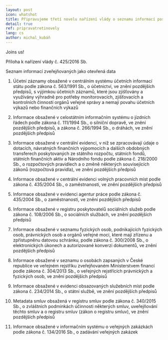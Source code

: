 ```yaml
---
layout: post
icon: whatshot
title: Připravujeme třetí novelu nařízení vlády o seznamu informací poskytovaných jako otevřená data 
detail: true
ref: pripravatretinovely
lang: cs
author: michal_kubáň
---
```


Joins us! 
<!--more-->

Příloha k nařízení vlády č. 425/2016 Sb.

Seznam informací zveřejňovaných jako otevřená data
1. Účetní záznamy obsažené v centrálním systému účetních informací státu podle zákona č. 563/1991 Sb., o účetnictví, ve znění pozdějších předpisů, s výjimkou účetních záznamů, které jsou zjišťovány a využívány výhradně pro potřeby monitorovacích, zjišťovacích a kontrolních činností orgánů veřejné správy a nemají povahu účetních výkazů nebo finančních výkazů

2. Informace obsažené v celostátním informačním systému o jízdních řádech podle zákona č. 111/1994 Sb., o silniční dopravě, ve znění pozdějších předpisů, a zákona č. 266/1994 Sb., o dráhách, ve znění pozdějších předpisů

3. Informace obsažené v centrální evidenci, v níž se zpracovávají údaje o dotacích, návratných finančních výpomocích a dalších obdobných transferech poskytovaných ze státního rozpočtu, státních fondů, státních finančních aktiv a Národního fondu podle zákona č. 218/2000 Sb., o rozpočtových pravidlech a o změně některých souvisejících zákonů (rozpočtová pravidla), ve znění pozdějších předpisů

4. Informace obsažené v centrální evidenci volných pracovních míst podle zákona č. 435/2004 Sb., o zaměstnanosti, ve znění pozdějších předpisů

5. Informace obsažené v evidenci agentur práce podle zákona č. 435/2004 Sb., o zaměstnanosti, ve znění pozdějších předpisů

6. Informace obsažené v registru poskytovatelů sociálních služeb podle zákona č. 108/2006 Sb., o sociálních službách, ve znění pozdějších předpisů

7. Informace obsažené v seznamu fyzických osob, podnikajících fyzických osob, právnických osob a orgánů veřejné moci, které mají zřízenu a zpřístupněnu datovou schránku, podle zákona č. 300/2008 Sb., o elektronických úkonech a autorizované konverzi dokumentů, ve znění pozdějších předpisů

8. Informace obsažené v seznamu o osobách zapsaných v České republice ve veřejném rejstříku zveřejňovaném Ministerstvem financí podle zákona č. 304/2013 Sb., o veřejných rejstřících právnických a fyzických osob, ve znění pozdějších předpisů

9. Informace obsažené v evidenci obsazovaných služebních míst podle zákona č. 234/2014 Sb., o státní službě, ve znění pozdějších předpisů

10. Metadata smluv obsažená v registru smluv podle zákona č. 340/2015 Sb., o zvláštních podmínkách účinnosti některých smluv, uveřejňování těchto smluv a o registru smluv (zákon o registru smluv), ve znění pozdějších předpisů

11. Informace obsažené v informačním systému o veřejných zakázkách podle zákona č. 134/2016 Sb., o zadávání veřejných zakázek 

